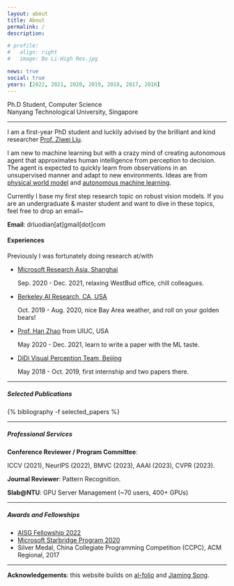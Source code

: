 ```yaml
---
layout: about
title: About
permalink: /
description:

# profile:
#   align: right
#   image: Bo Li-High Res.jpg

news: true
social: true
years: [2022, 2021, 2020, 2019, 2018, 2017, 2016]
---
```


Ph.D Student, Computer Science <br/>
Nanyang Technological University, Singapore <br/>
<!-- <a href="assets/pdf/jiaming_cv.pdf" target="_blank"><b>Curriculum Vitae</b></a> -->

---- 

I am a first-year PhD student and luckily advised by the brilliant and kind researcher [Prof. Ziwei Liu](https://liuziwei7.github.io/).

I am new to machine learning but with a crazy mind of creating autonomous agent that approximates human intelligence from perception to decision. The agent is expected to quickly learn from observations in an unsupervised manner and adapt to new environments. Ideas are from [physical world model](https://worldmodels.github.io/) and [autonomous machine learning](https://openreview.net/pdf?id=BZ5a1r-kVsf).

Currently I base my first step research topic on robust vision models. If you are an undergraduate & master student and want to dive in these topics, feel free to drop an email~

**Email**: drluodian[at]gmail[dot]com

#### Experiences
Previously I was fortunately doing research at/with

- [Microsoft Research Asia, Shanghai](https://www.microsoft.com/en-us/research/group/shanghai-ai-ml-group/)

  Sep. 2020 - Dec. 2021, relaxing WestBud office, chill colleagues.

- [Berkeley AI Research, CA, USA](https://bair.berkeley.edu/)

  Oct. 2019 - Aug. 2020, nice Bay Area weather, and roll on your golden bears!

- [Prof. Han Zhao](https://hanzhaoml.github.io/) from UIUC, USA

  May 2020 - Dec. 2021, learn to write a paper with the ML taste.

- [DiDi Visual Perception Team, Beijing](https://www.didiglobal.com/science/ailabs)

  May 2018 - Oct. 2019, first internship and two papers there.


----

##### Selected Publications

<div class="publications">

{% bibliography -f selected_papers %}

</div>

----
##### Professional Services

**Conference Reviewer / Program Committee**: 

ICCV (2021), NeurIPS (2022), BMVC (2023), AAAI (2023), CVPR (2023).

**Journal Reviewer**: Pattern Recognition.

**Slab@NTU**: GPU Server Management (~70 users, 400+ GPUs)

<!-- **Workshop organization**:
- [NeurIPS 2019 Workshop on Information Theory and Machine Learning](https://sites.google.com/view/itml19/home) (chair)
- [DALI 2018 Workshop on Generative Models and Reinforcement Learning](http://dalimeeting.org/dali2018//program) (chair) -->

----

##### Awards and Fellowships

- [AISG Fellowship 2022](https://aisingapore.org/research/aisg-phd-fellowship-programme/)
- [Microsoft Starbridge Program 2020](https://www.msra.cn/zh-cn/connections/academic-programs/xingqiao)
- Silver Medal, China Collegiate Programming Competition (CCPC), ACM Regional, 2017

----

**Acknowledgements**: this website builds on [al-folio](https://github.com/alshedivat/al-folio) and [Jiaming Song](https://github.com/jiamings/tsong.me).